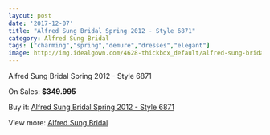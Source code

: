 ```yaml
---
layout: post
date: '2017-12-07'
title: "Alfred Sung Bridal Spring 2012 - Style 6871"
category: Alfred Sung Bridal
tags: ["charming","spring","demure","dresses","elegant"]
image: http://img.idealgown.com/4628-thickbox_default/alfred-sung-bridal-spring-2012-style-6871.jpg
---
```

Alfred Sung Bridal Spring 2012 - Style 6871

On Sales: **$349.995**
<a href="https://www.idealgown.com/en/alfred-sung-bridal/2079-alfred-sung-bridal-spring-2012-style-6871.html"><amp-img layout="responsive" width="600" height="600" src="//img.idealgown.com/4628-thickbox_default/alfred-sung-bridal-spring-2012-style-6871.jpg" alt="Alfred Sung Bridal Spring 2012 - Style 6871 0" /></a>

Buy it: [Alfred Sung Bridal Spring 2012 - Style 6871](https://www.idealgown.com/en/alfred-sung-bridal/2079-alfred-sung-bridal-spring-2012-style-6871.html "Alfred Sung Bridal Spring 2012 - Style 6871")

View more: [Alfred Sung Bridal](https://www.idealgown.com/en/30-alfred-sung-bridal "Alfred Sung Bridal")
